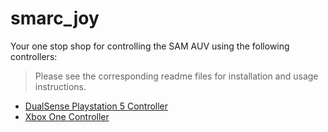 # smarc_joy

Your one stop shop for controlling the SAM AUV using the following controllers:
> Please see the corresponding readme files for installation and usage instructions.
- [DualSense Playstation 5 Controller](sam_joy_controllers/sam_joy_controllers/sam_joy_ds5)
- [Xbox One Controller](sam_joy_controllers/sam_joy_controllers/sam_joy_xbox)

